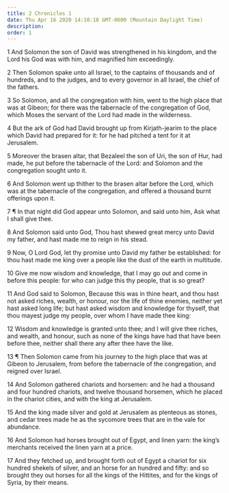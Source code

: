 ```yaml
---
title: 2 Chronicles 1
date: Thu Apr 16 2020 14:10:18 GMT-0600 (Mountain Daylight Time)
description: 
order: 1
---
```


<p>
  1 And Solomon the son of David was strengthened in his kingdom, and the Lord
  his God was with him, and magnified him exceedingly.
</p>
<p>
  2 Then Solomon spake unto all Israel, to the captains of thousands and of
  hundreds, and to the judges, and to every governor in all Israel, the chief of
  the fathers.
</p>
<p>
  3 So Solomon, and all the congregation with him, went to the high place that
  was at Gibeon; for there was the tabernacle of the congregation of God, which
  Moses the servant of the Lord had made in the wilderness.
</p>
<p>
  4 But the ark of God had David brought up from Kirjath-jearim to the place
  which David had prepared for it: for he had pitched a tent for it at
  Jerusalem.
</p>
<p>
  5 Moreover the brasen altar, that Bezaleel the son of Uri, the son of Hur, had
  made, he put before the tabernacle of the Lord: and Solomon and the
  congregation sought unto it.
</p>
<p>
  6 And Solomon went up thither to the brasen altar before the Lord, which was
  at the tabernacle of the congregation, and offered a thousand burnt offerings
  upon it.
</p>
<span></span>
<p>
  7 &#xB6; In that night did God appear unto Solomon, and said unto him, Ask
  what I shall give thee.
</p>
<p>
  8 And Solomon said unto God, Thou hast shewed great mercy unto David my
  father, and hast made me to reign in his stead.
</p>
<p>
  9 Now, O Lord God, let thy promise unto David my father be established: for
  thou hast made me king over a people like the dust of the earth in multitude.
</p>
<p>
  10 Give me now wisdom and knowledge, that I may go out and come in before this
  people: for who can judge this thy people, that is so great?
</p>
<p>
  11 And God said to Solomon, Because this was in thine heart, and thou hast not
  asked riches, wealth, or honour, nor the life of thine enemies, neither yet
  hast asked long life; but hast asked wisdom and knowledge for thyself, that
  thou mayest judge my people, over whom I have made thee king:
</p>
<p>
  12 Wisdom and knowledge is granted unto thee; and I will give thee riches, and
  wealth, and honour, such as none of the kings have had that have been before
  thee, neither shall there any after thee have the like.
</p>
<p>
  13 &#xB6; Then Solomon came from his journey to the high place that was at
  Gibeon to Jerusalem, from before the tabernacle of the congregation, and
  reigned over Israel.
</p>
<p>
  14 And Solomon gathered chariots and horsemen: and he had a thousand and four
  hundred chariots, and twelve thousand horsemen, which he placed in the chariot
  cities, and with the king at Jerusalem.
</p>
<p>
  15 And the king made silver and gold at Jerusalem as plenteous as stones, and
  cedar trees made he as the sycomore trees that are in the vale for abundance.
</p>
<p>
  16 And Solomon had horses brought out of Egypt, and linen yarn: the
  king&#x2019;s merchants received the linen yarn at a price.
</p>
<p>
  17 And they fetched up, and brought forth out of Egypt a chariot for six
  hundred shekels of silver, and an horse for an hundred and fifty: and so
  brought they out horses for all the kings of the Hittites, and for the kings
  of Syria, by their means.
</p>
